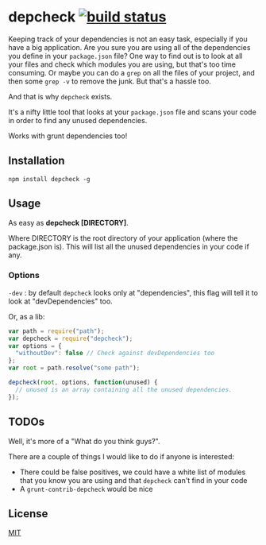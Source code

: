 # depcheck [![build status](https://secure.travis-ci.org/rumpl/depcheck.png)](http://travis-ci.org/rumpl/depcheck)

Keeping track of your dependencies is not an easy task, especially if you have a big application.
Are you sure you are using all of the dependencies you define in your `package.json` file? One way to find out is to
look at all your files and check which modules you are using, but that's too time consuming. Or maybe you can do a
`grep` on all the files of your project, and then some `grep -v` to remove the junk. But that's a hassle too.

And that is why `depcheck` exists.

It's a nifty little tool that looks at your `package.json` file and scans your code in order to find any unused
dependencies.

Works with grunt dependencies too!

## Installation

`npm install depcheck -g`

## Usage

As easy as **depcheck [DIRECTORY]**.

Where DIRECTORY is the root directory of your application (where the package.json is).
This will list all the unused dependencies in your code if any.

### Options

`-dev` : by default `depcheck` looks only at "dependencies", this flag will tell it to look at "devDependencies" too.

Or, as a lib:
```javascript
var path = require("path");
var depcheck = require("depcheck");
var options = {
  "withoutDev": false // Check against devDependencies too
};
var root = path.resolve("some path");

depcheck(root, options, function(unused) {
  // unused is an array containing all the unused dependencies.
});
```

## TODOs

Well, it's more of a "What do you think guys?".

There are a couple of things I would like to do if anyone is interested:

 - There could be false positives, we could have a white list of modules that
you know you are using and that `depcheck` can't find in your code
 - A `grunt-contrib-depcheck` would be nice

## License

[MIT](http://rumpl.mit-license.org)

